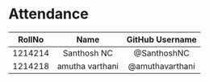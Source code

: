 # Attendance

| RollNo | Name   | GitHub Username    |
| :---:   | :---: | :---: |
| 1214214 | Santhosh NC   | @SanthoshNC   |
| 1214218 | amutha varthani   | @amuthavarthani   |
